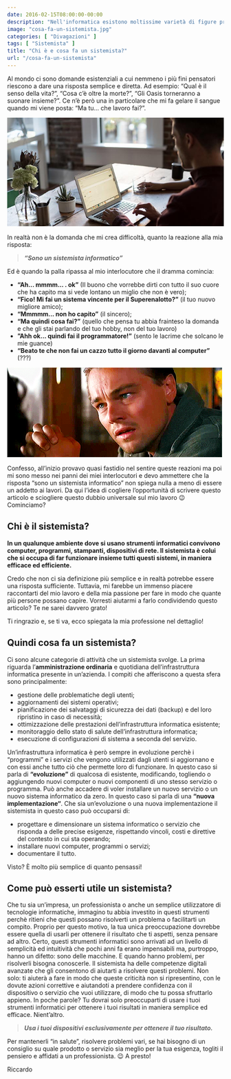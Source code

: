 ```yaml
---
date: 2016-02-15T08:00:00-00:00
description: "Nell'informatica esistono moltissime varietà di figure professionali. In questo articolo ti spiego chi è e cosa fa un sistemista."
image: "cosa-fa-un-sistemista.jpg"
categories: [ "Divagazioni" ]
tags: [ "Sistemista" ]
title: "Chi è e cosa fa un sistemista?"
url: "/cosa-fa-un-sistemista"
---
```

Al mondo ci sono domande esistenziali a cui nemmeno i più fini pensatori riescono a dare una risposta semplice e diretta. Ad esempio: “Qual è il senso della vita?”, “Cosa c’è oltre la morte?”, “Gli Oasis torneranno a suonare insieme?”. Ce n’è però una in particolare che mi fa gelare il sangue quando mi viene posta: “Ma tu… che lavoro fai?”.

![Cosa fa un sistemista](cosa-fa-un-sistemista.jpg)

In realtà non è la domanda che mi crea difficoltà, quanto la reazione alla mia risposta:
> ***“Sono un sistemista informatico”***

Ed è quando la palla ripassa al mio interlocutore che il dramma comincia:
- **“Ah... mmmm... . ok”** (Il buono che vorrebbe dirti con tutto il suo cuore che ha capito ma si vede lontano un miglio che non è vero);
- **“Fico! Mi fai un sistema vincente per il Superenalotto?”** (il tuo nuovo migliore amico);
- **“Mmmmm... non ho capito”** (il sincero);
- **“Ma quindi cosa fai?”** (quello che pensa tu abbia frainteso la domanda e che gli stai parlando del tuo hobby, non del tuo lavoro)
- **”Ahh ok... quindi fai il programmatore!”** (sento le lacrime che solcano le mie guance)
- **“Beato te che non fai un cazzo tutto il giorno davanti al computer”** (???)

![La mia faccia dopo aver spiegato che lavoro faccio e aver ascoltato le reazioni](la-mia-faccia-quando-spiego-cosa-fa-un-sistemista.gif)

Confesso, all’inizio provavo quasi fastidio nel sentire queste reazioni ma poi mi sono messo nei panni dei miei interlocutori e devo ammettere che la risposta “sono un sistemista informatico” non spiega nulla a meno di essere un addetto ai lavori. Da qui l’idea di cogliere l’opportunità di scrivere questo articolo e sciogliere questo dubbio universale sul mio lavoro 😉 Cominciamo?

## Chi è il sistemista?

**In un qualunque ambiente dove si usano strumenti informatici convivono computer, programmi, stampanti, dispositivi di rete. Il sistemista è colui che si occupa di far funzionare insieme tutti questi sistemi, in maniera efficace ed efficiente.** 

Credo che non ci sia definizione più semplice e in realtà potrebbe essere una risposta sufficiente. Tuttavia, mi farebbe un immenso piacere raccontarti del mio lavoro e della mia passione per fare in modo che quante più persone possano capire. Vorresti aiutarmi a farlo condividendo questo articolo? Te ne sarei davvero grato!

Ti ringrazio e, se ti va, ecco spiegata la mia professione nel dettaglio!

## Quindi cosa fa un sistemista?
Ci sono alcune categorie di attività che un sistemista svolge. La prima riguarda l’**amministrazione ordinaria** e quotidiana dell’infrastruttura informatica presente in un’azienda. I compiti che afferiscono a questa sfera sono principalmente:
- gestione delle problematiche degli utenti;
- aggiornamenti dei sistemi operativi;
- pianificazione dei salvataggi di sicurezza dei dati (backup) e del loro ripristino in caso di necessità;
- ottimizzazione delle prestazioni dell’infrastruttura informatica esistente;
- monitoraggio dello stato di salute dell’infrastruttura informatica;
- esecuzione di configurazioni di sistema a seconda del servizio.

Un’infrastruttura informatica è però sempre in evoluzione perchè i “programmi” e i servizi che vengono utilizzati dagli utenti si aggiornano e con essi anche tutto ciò che permette loro di funzionare. In questo caso si parla di **“evoluzione”** di qualcosa di esistente, modificando, togliendo o aggiungendo nuovi computer o nuovi componenti di uno stesso servizio o programma. Può anche accadere di voler installare un nuovo servizio o un nuovo sistema informatico da zero. In questo caso si parla di una **“nuova implementazione“**. Che sia un’evoluzione o una nuova implementazione il sistemista in questo caso può occuparsi di:
- progettare e dimensionare un sistema informatico o servizio che risponda a delle precise esigenze, rispettando vincoli, costi e direttive del contesto in cui sta operando;
- installare nuovi computer, programmi o servizi;
- documentare il tutto.

Visto? È molto più semplice di quanto pensassi!

## Come può esserti utile un sistemista?
Che tu sia un’impresa, un professionista o anche un semplice utilizzatore di tecnologie informatiche, immagino tu abbia investito in questi strumenti perchè ritieni che questi possano risolverti un problema o facilitarti un compito. Proprio per questo motivo, la tua unica preoccupazione dovrebbe essere quella di usarli per ottenere il risultato che ti aspetti, senza pensare ad altro. Certo, questi strumenti informatici sono arrivati ad un livello di semplicità ed intuitività che pochi anni fa erano impensabili ma, purtroppo, hanno un difetto: sono delle macchine. E quando hanno problemi, per risolverli bisogna conoscerle. Il sistemista ha delle competenze digitali avanzate che gli consentono di aiutarti a risolvere questi problemi. Non solo: ti aiuterà a fare in modo che queste criticità non si ripresentino, con le dovute azioni correttive e aiutandoti a prendere confidenza con il dispositivo o servizio che vuoi utilizzare, di modo che tu possa sfruttarlo appieno. In poche parole? Tu dovrai solo preoccuparti di usare i tuoi strumenti informatici per ottenere i tuoi risultati in maniera semplice ed efficace. Nient’altro.

> ***Usa i tuoi dispositivi esclusivamente per ottenere il tuo risultato.***

Per mantenerli “in salute”, risolvere problemi vari, se hai bisogno di un consiglio su quale prodotto o servizio sia meglio per la tua esigenza, togliti il pensiero e affidati a un professionista. 😉 A presto!

Riccardo
